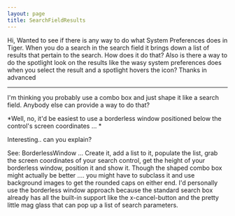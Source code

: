 ```yaml
---
layout: page
title: SearchFieldResults
---
```


Hi, Wanted to see if there is any way to do what System Preferences does in Tiger. When you do a search in the search field it brings down a list of results that pertain to the search. How does it do that? Also is there a way to do the spotlight look on the results like the wasy system preferences does when you select the result and a spotlight hovers the icon? Thanks in advanced

----

I'm thinking you probably use a combo box and just shape it like a search field. Anybody else can provide a way to do that?

*Well, no, it'd be easiest to use a borderless window positioned below the control's screen coordinates ... *

Interesting.. can you explain?

See: BorderlessWindow ... Create it, add a list to it, populate the list, grab the screen coordinates of your search control, get the height of your borderless window, position it and show it. Though the shaped combo box might actually be better .... you might have to subclass it and use background images to get the rounded caps on either end. I'd personally use the borderless window approach because the standard search box already has all the built-in support like the x-cancel-button and the pretty little mag glass that can pop up a list of search parameters.

